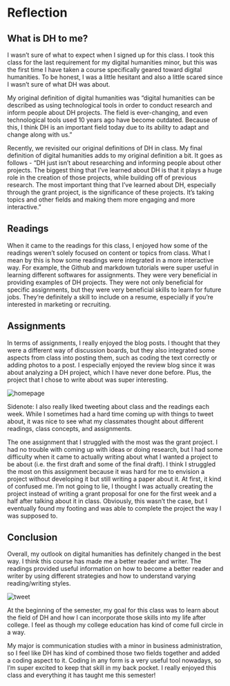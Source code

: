 # Reflection

## What is DH to me? 
I wasn’t sure of what to expect when I signed up for this class. I took this class for the last requirement for my digital humanities minor, but this was the first time I have taken a course specifically geared toward digital humanities. To be honest, I was a little hesitant and also a little scared since I wasn’t sure of what DH was about. 

My original definition of digital humanities was “digital humanities can be described as using technological tools in order to conduct research and inform people about DH projects. The field is ever-changing, and even technological tools used 10 years ago have become outdated. Because of this, I think DH is an important field today due to its ability to adapt and change along with us.” 

Recently, we revisited our original definitions of DH in class. My final definition of digital humanities adds to my original definition a bit. It goes as follows - “DH just isn’t about researching and informing people about other projects. The biggest thing that I’ve learned about DH is that it plays a huge role in the creation of those projects, while building off of previous research. The most important thing that I’ve learned about DH, especially through the grant project, is the significance of these projects. It’s taking topics and other fields and making them more engaging and more interactive.”

## Readings
 When it came to the readings for this class, I enjoyed how some of the readings weren’t solely focused on content or topics from class. What I mean by this is how some readings were integrated in a more interactive way. For example, the Github and markdown tutorials were super useful in learning different softwares for assignments. They were very beneficial in providing examples of DH projects. They were not only beneficial for specific assignments, but they were very beneficial skills to learn for future jobs. They’re definitely a skill to include on a resume, especially if you’re interested in marketing or recruiting. 

## Assignments
In terms of assignments, I really enjoyed the blog posts. I thought that they were a different way of discussion boards, but they also integrated some aspects from class into posting them, such as coding the text correctly or adding photos to a post. I especially enjoyed the review blog since it was about analyzing a DH project, which I have never done before. Plus, the project that I chose to write about was super interesting. 

![homepage](https://maddiehool.github.io/Maddie-Hool-/images/homepage.png)

Sidenote: I also really liked tweeting about class and the readings each week. While I sometimes had a hard time coming up with things to tweet about, it was nice to see what my classmates thought about different readings, class concepts, and assignments. 

The one assignment that I struggled with the most was the grant project. I had no trouble with coming up with ideas or doing research, but I had some difficulty when it came to actually writing about what I wanted a project to be about (i.e. the first draft and some of the final draft). I think I struggled the most on this assignment because it was hard for me to envision a project without developing it but still writing a paper about it. At first, it kind of confused me. I’m not going to lie, I thought I was actually creating the project instead of writing a grant proposal for one for the first week and a half after talking about it in class. Obviously, this wasn’t the case, but I eventually found my footing and was able to complete the project the way I was supposed to. 


## Conclusion
Overall, my outlook on digital humanities has definitely changed in the best way. I think this course has made me a better reader and writer. The readings provided useful information on how to become a better reader and writer by using different strategies and how to understand varying reading/writing styles. 

![tweet](https://maddiehool.github.io/Maddie-Hool-/images/tweet.png)

At the beginning of the semester, my goal for this class was to learn about the field of DH and how I can incorporate those skills into my life after college. I feel as though my college education has kind of come full circle in a way. 

My major is communication studies with a minor in business administration, so I feel like DH has kind of combined those two fields together and added a coding aspect to it. Coding in any form is a very useful tool nowadays, so I’m super excited to keep that skill in my back pocket. I really enjoyed this class and everything it has taught me this semester!


